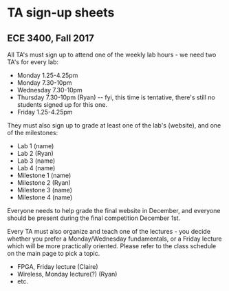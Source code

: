 # TA sign-up sheets
## ECE 3400, Fall 2017


All TA's must sign up to attend one of the weekly lab hours - we need two TA's for every lab:

* Monday 1.25-4.25pm
* Monday 7.30-10pm
* Wednesday 7.30-10pm
* Thursday 7.30-10pm (Ryan) -- fyi, this time is tentative, there's still no students signed up for this one.
* Friday 1.25-4.25pm

They must also sign up to grade at least one of the lab's (website), and one of the milestones:

* Lab 1 (name)
* Lab 2 (Ryan)
* Lab 3 (name)
* Lab 4 (name)
* Milestone 1 (name)
* Milestone 2 (Ryan)
* Milestone 3 (name)
* Milestone 4 (name)

Everyone needs to help grade the final website in December, and everyone should be present during the final competition December 1st.

Every TA must also organize and teach one of the lectures - you decide whether you prefer a Monday/Wednesday fundamentals, or a Friday lecture which will be more practically oriented. Please refer to the class schedule on the main page to pick a topic.

* FPGA, Friday lecture (Claire)
* Wireless, Monday lecture(?) (Ryan)
* etc.
